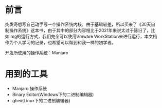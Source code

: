 # 前言

突发奇想写自己动手写一个操作系统内核，由于基础较差，所以买来了《30天自制操作系统》这本书，由于其中的部分内容相比于2021年来说太过于陈旧了，比如Img的运行方式，我们完全可以使用Vmware WorkStation来进行运行，本文档作为个人学习的记录，也希望可以帮到和我一样的初学者。



开发所使用的操作系统：Manjaro

# 用到的工具

- Manjaro 操作系统
- Binary Editor(Windows下的二进制编辑器)
- ghex(Linux下的二进制编辑器)

